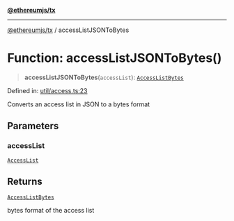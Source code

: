 [**@ethereumjs/tx**](../README.md)

***

[@ethereumjs/tx](../README.md) / accessListJSONToBytes

# Function: accessListJSONToBytes()

> **accessListJSONToBytes**(`accessList`): [`AccessListBytes`](../type-aliases/AccessListBytes.md)

Defined in: [util/access.ts:23](https://github.com/ethereumjs/ethereumjs-monorepo/blob/master/packages/tx/src/util/access.ts#L23)

Converts an access list in JSON to a bytes format

## Parameters

### accessList

[`AccessList`](../type-aliases/AccessList.md)

## Returns

[`AccessListBytes`](../type-aliases/AccessListBytes.md)

bytes format of the access list
